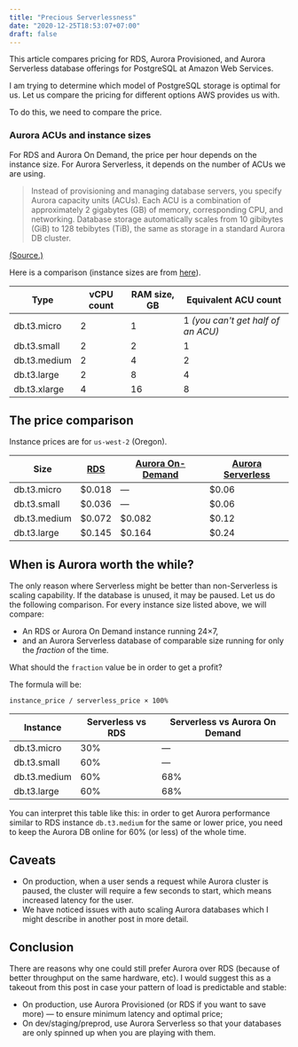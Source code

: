 ```yaml
---
title: "Precious Serverlessness"
date: "2020-12-25T18:53:07+07:00"
draft: false
---
```


This article compares pricing for RDS, Aurora Provisioned, and Aurora Serverless database offerings for PostgreSQL at Amazon Web Services.

<!--more-->

I am trying to determine which model of PostgreSQL storage is optimal for us. Let us compare the pricing for different options AWS provides us with.

To do this, we need to compare the price.

### Aurora ACUs and instance sizes

For RDS and Aurora On Demand, the price per hour depends on the instance size. For Aurora Serverless, it depends on the number of ACUs we are using.

> Instead of provisioning and managing database servers, you specify Aurora capacity units (ACUs). Each ACU is a combination of approximately 2 gigabytes (GB) of memory, corresponding CPU, and networking. Database storage automatically scales from 10 gibibytes (GiB) to 128 tebibytes (TiB), the same as storage in a standard Aurora DB cluster.

[(Source.)](https://docs.aws.amazon.com/AmazonRDS/latest/AuroraUserGuide/aurora-serverless.how-it-works.html)

Here is a comparison (instance sizes are from [here](https://aws.amazon.com/rds/instance-types/)).

| Type         | vCPU count | RAM size, GB | Equivalent ACU count               |
| ------------ | ---------- | ------------ | ---------------------------------- |
| db.t3.micro  | 2          | 1            | 1 *(you can't get half of an ACU)* |
| db.t3.small  | 2          | 2            | 1                                  |
| db.t3.medium | 2          | 4            | 2                                  |
| db.t3.large  | 2          | 8            | 4                                  |
| db.t3.xlarge | 4          | 16           | 8                                  |

## The price comparison

Instance prices are for `us-west-2` (Oregon).

| Size         | [RDS](https://aws.amazon.com/rds/postgresql/pricing/) | [Aurora On-Demand](https://aws.amazon.com/rds/aurora/pricing/) | [Aurora Serverless](https://aws.amazon.com/rds/aurora/pricing/) |
| ------------ | ----------------------------------------------------- | ------------------------------------------------------------ | ------------------------------------------------------------ |
| db.t3.micro  | $0.018                                                | —                                                            | $0.06                                                        |
| db.t3.small  | $0.036                                                | —                                                            | $0.06                                                        |
| db.t3.medium | $0.072                                                | $0.082                                                       | $0.12                                                        |
| db.t3.large  | $0.145                                                | $0.164                                                       | $0.24                                                        |

## When is Aurora worth the while?

The only reason where Serverless might be better than non-Serverless is scaling capability. If the database is unused, it may be paused. Let us do the following comparison. For every instance size listed above, we will compare:

- An RDS or Aurora On Demand instance running 24×7,
- and an Aurora Serverless database of comparable size running for only the *fraction* of the time.

What should the `fraction` value be in order to get a profit?

The formula will be:

```
instance_price / serverless_price × 100%
```

| Instance     | Serverless vs RDS | Serverless vs Aurora On Demand |
| ------------ | ----------------- | ------------------------------ |
| db.t3.micro  | 30%               | —                              |
| db.t3.small  | 60%               | —                              |
| db.t3.medium | 60%               | 68%                            |
| db.t3.large  | 60%               | 68%                            |

You can interpret this table like this: in order to get Aurora performance similar to RDS instance `db.t3.medium` for the same or lower price, you need to keep the Aurora DB online for 60% (or less) of the whole time.

## Caveats

- On production, when a user sends a request while Aurora cluster is paused, the cluster will require a few seconds to start, which means increased latency for the user.
- We have noticed issues with auto scaling Aurora databases which I might describe in another post in more detail.

## Conclusion

There are reasons why one could still prefer Aurora over RDS (because of better throughput on the same hardware, etc). I would suggest this as a takeout from this post in case your pattern of load is predictable and stable:

- On production, use Aurora Provisioned (or RDS if you want to save more) — to ensure minimum latency and optimal price;
- On dev/staging/preprod, use Aurora Serverless so that your databases are only spinned up when you are playing with them.